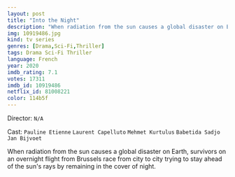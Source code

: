```yaml
---
layout: post
title: "Into the Night"
description: "When radiation from the sun causes a global disaster on Earth, survivors on an overnight flight from Brussels race from city to city trying to stay ahead of the sun's rays by remaining in the cover of night..."
img: 10919486.jpg
kind: tv series
genres: [Drama,Sci-Fi,Thriller]
tags: Drama Sci-Fi Thriller 
language: French
year: 2020
imdb_rating: 7.1
votes: 17311
imdb_id: 10919486
netflix_id: 81008221
color: 114b5f
---
```

Director: `N/A`  

Cast: `Pauline Etienne` `Laurent Capelluto` `Mehmet Kurtulus` `Babetida Sadjo` `Jan Bijvoet` 

When radiation from the sun causes a global disaster on Earth, survivors on an overnight flight from Brussels race from city to city trying to stay ahead of the sun's rays by remaining in the cover of night.